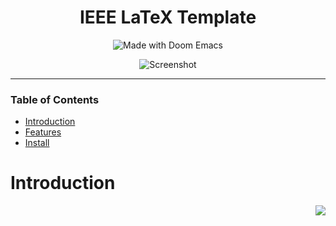 
 <div align="center">

# IEEE LaTeX Template

![Made with Doom Emacs](https://img.shields.io/github/tag/hlissner/doom-emacs.svg?style=flat-square&label=release&color=58839b)

![Screenshot](https://cesarrochasjsu.github.io/images/main.png)

</div>

---

### Table of Contents
- [Introduction](#introduction)
- [Features](#features)
- [Install](#install)


# Introduction
<a href="http://ultravioletbat.deviantart.com/art/Yay-Evil-111710573">
  <img src="https://raw.githubusercontent.com/hlissner/doom-emacs/screenshots/cacochan.png" align="right" />
</a>



